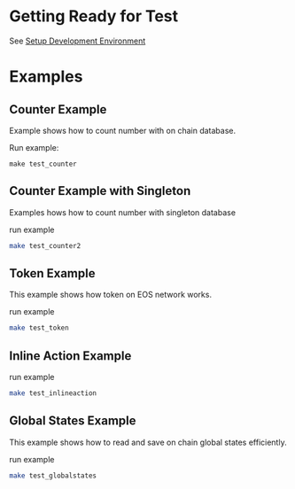 
# Getting Ready for Test

See [Setup Development Environment](https://uuosio.github.io/rscdk-book/env.html)

# Examples

## Counter Example

Example shows how to count number with on chain database.

Run example:

```
make test_counter
```

## Counter Example with Singleton

Examples hows how to count number with singleton database

run example

```bash
make test_counter2
```

## Token Example

This example shows how token on EOS network works.

run example

```bash
make test_token
```

## Inline Action Example

run example

```bash
make test_inlineaction
```

## Global States Example

This example shows how to read and save on chain global states efficiently.

run example

```bash
make test_globalstates
```

